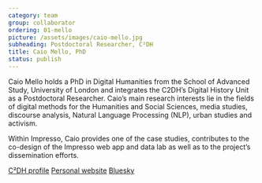 ```yaml
---
category: team
group: collaborator
ordering: 01-mello
picture: /assets/images/caio-mello.jpg
subheading: Postdoctoral Researcher, C²DH
title: Caio Mello, PhD
status: publish
---
```


Caio Mello holds a PhD in Digital Humanities from the School of Advanced Study, University of London and integrates the C2DH’s Digital History Unit as a Postdoctoral Researcher. Caio’s main research interests lie in the fields of digital methods for the Humanities and Social Sciences, media studies, discourse analysis, Natural Language Processing (NLP), urban studies and activism.

Within Impresso, Caio provides one of the case studies, contributes to the co-design of the Impresso web app and data lab as well as to the project’s dissemination efforts.

[C²DH profile](https://www.c2dh.uni.lu/people/caio-mello) [Personal website](https://www.caiomello.info/) [Bluesky](https://bsky.app/profile/caiomellodh.bsky.social)
